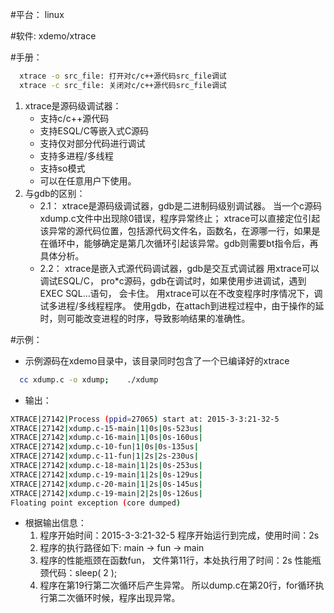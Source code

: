 #平台： linux

#软件:  xdemo/xtrace

#手册：
```sh
  xtrace -o src_file: 打开对c/c++源代码src_file调试
  xtrace -c src_file: 关闭对c/c++源代码src_file调试
```
  1. xtrace是源码级调试器：
        * 支持c/c++源代码
        * 支持ESQL/C等嵌入式C源码
        * 支持仅对部分代码进行调试
        * 支持多进程/多线程
        * 支持so模式
        * 可以在任意用户下使用。
  2. 与gdb的区别：
        * 2.1： xtrace是源码级调试器，gdb是二进制码级别调试器。
              当一个c源码xdump.c文件中出现除0错误，程序异常终止； xtrace可以直接定位引起该异常的源代码位置，包括源代码文件名，函数名，在源哪一行，如果是在循环中，能够确定是第几次循环引起该异常。gdb则需要bt指令后，再具体分析。
        * 2.2： xtrace是嵌入式源代码调试器，gdb是交互式调试器
              用xtrace可以调试ESQL/C， pro*c源码，gdb在调试时，如果使用步进调试，遇到EXEC SQL...语句， 会卡住。
              用xtrace可以在不改变程序时序情况下，调试多进程/多线程程序。 使用gdb，在attach到进程过程中，由于操作的延时，则可能改变进程的时序，导致影响结果的准确性。

#示例：
  * 示例源码在xdemo目录中，该目录同时包含了一个已编译好的xtrace
```sh    
  cc xdump.c -o xdump;    ./xdump
```    
  * 输出：
```sh
XTRACE|27142|Process (ppid=27065) start at: 2015-3-3:21-32-5
XTRACE|27142|xdump.c-15-main|1|0s|0s-523us|
XTRACE|27142|xdump.c-16-main|1|0s|0s-160us|
XTRACE|27142|xdump.c-10-fun|1|0s|0s-135us|
XTRACE|27142|xdump.c-11-fun|1|2s|2s-230us|
XTRACE|27142|xdump.c-18-main|1|2s|0s-253us|
XTRACE|27142|xdump.c-19-main|1|2s|0s-129us|
XTRACE|27142|xdump.c-20-main|1|2s|0s-145us|
XTRACE|27142|xdump.c-19-main|2|2s|0s-126us|
Floating point exception (core dumped)
```
  * 根据输出信息：
    1. 程序开始时间：2015-3-3:21-32-5
          程序开始运行到完成，使用时间：2s
    2. 程序的执行路径如下:
          main ->  fun  ->  main
    3. 程序的性能瓶颈在函数fun， 文件第11行，本处执行用了时间：2s
          性能瓶颈代码：sleep( 2 );
    4. 程序在第19行第二次循环后产生异常。
          所以dump.c在第20行，for循环执行第二次循环时候，程序出现异常。
